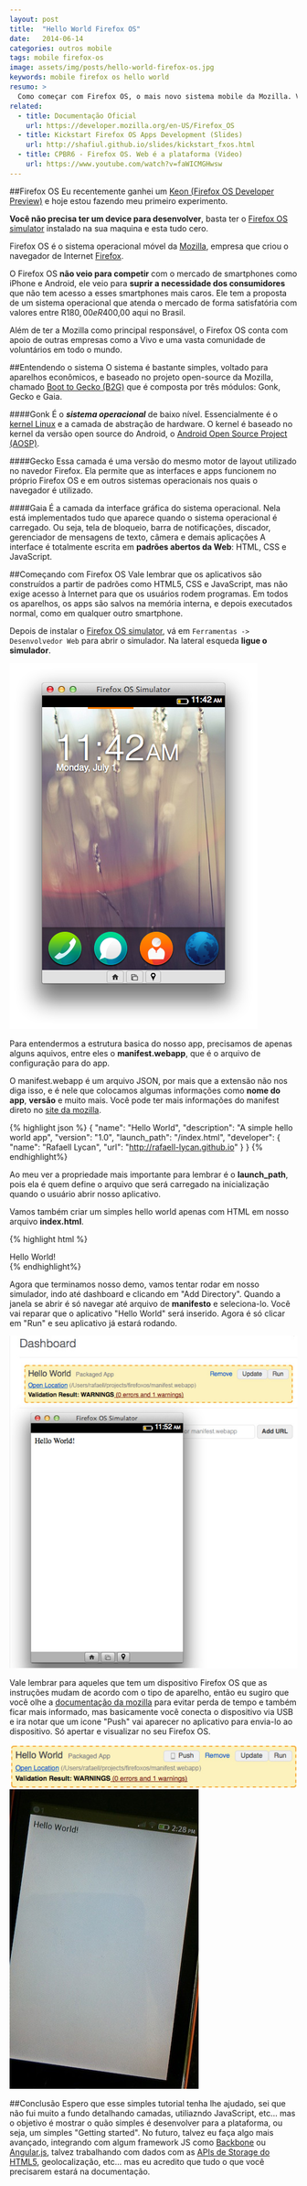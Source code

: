 ```yaml
---
layout: post
title:  "Hello World Firefox OS"
date:   2014-06-14
categories: outros mobile
tags: mobile firefox-os
image: assets/img/posts/hello-world-firefox-os.jpg
keywords: mobile firefox os hello world
resumo: >
  Como começar com Firefox OS, o mais novo sistema mobile da Mozilla. Vamos criar o primeiro aplicativo e entender o sistema operacional Firefox OS e suas peculiaridades.
related:
  - title: Documentação Oficial
    url: https://developer.mozilla.org/en-US/Firefox_OS
  - title: Kickstart Firefox OS Apps Development (Slides)
    url: http://shafiul.github.io/slides/kickstart_fxos.html
  - title: CPBR6 - Firefox OS. Web é a plataforma (Video)
    url: https://www.youtube.com/watch?v=faWICMGHwsw
---
```

##Firefox OS
Eu recentemente ganhei um [Keon (Firefox OS Developer Preview)](http://www.geeksphone.com/) e hoje estou fazendo meu primeiro experimento.

**Você não precisa ter um device para desenvolver**, basta ter o [Firefox OS simulator](https://addons.mozilla.org/en-US/firefox/addon/firefox-os-simulator/) instalado na sua maquina e esta tudo cero.

Firefox OS é o sistema operacional móvel da [Mozilla](https://www.mozilla.org/), empresa que criou o navegador de Internet [Firefox](https://www.mozilla.org/firefox/).

O Firefox OS **não veio para competir** com o mercado de smartphones como iPhone e Android, ele veio para **suprir a necessidade dos consumidores** que não tem acesso a esses smartphones mais caros. Ele tem a proposta de um sistema operacional que atenda o mercado de forma satisfatória com valores entre R$180,00 e R$400,00 aqui no Brasil.

Além de ter a Mozilla como principal responsável, o Firefox OS conta com apoio de outras empresas como a Vivo e uma vasta comunidade de voluntários em todo o mundo.

##Entendendo o sistema
O sistema é bastante simples, voltado para aparelhos econômicos, e baseado no projeto open-source da Mozilla, chamado [Boot to Gecko (B2G)](https://github.com/mozilla-b2g/B2G) que é composta por três módulos: Gonk, Gecko e Gaia.

####Gonk
É o ***sistema operacional*** de baixo nível. Essencialmente é o [kernel Linux](https://www.kernel.org/) e a camada de abstração de hardware. O kernel é baseado no kernel da versão open source do Android, o [Android Open Source Project (AOSP)](http://source.android.com/).

####Gecko
Essa camada é uma versão do mesmo motor de layout utilizado no navedor Firefox. Ela permite que as interfaces e apps funcionem no próprio Firefox OS e em outros sistemas operacionais nos quais o navegador é utilizado.

####Gaia
É a camada da interface gráfica do sistema operacional. Nela está implementados tudo que aparece quando o sistema operacional é carregado. Ou seja, tela de bloqueio, barra de notificações, discador, gerenciador de mensagens de texto, câmera e demais aplicações A interface é totalmente escrita em **padrões abertos da Web**: HTML, CSS e JavaScript.

##Começando com Firefox OS
Vale lembrar que os aplicativos são construídos a partir de padrões como HTML5, CSS e JavaScript, mas não exige acesso à Internet para que os usuários rodem programas. Em todos os aparelhos, os apps são salvos na memória interna, e depois executados normal, como em qualquer outro smartphone.

Depois de instalar o [Firefox OS simulator](https://addons.mozilla.org/en-US/firefox/addon/firefox-os-simulator/), vá em `Ferramentas -> Desenvolvedor Web` para abrir o simulador. Na lateral esqueda **ligue o simulador**.

<div class="center">
  <img src="/assets/img/posts/firefox_os001.png" alt="Firefox OS Simulator">
</div>

Para entendermos a estrutura basica do nosso app, precisamos de apenas alguns aquivos, entre eles o **manifest.webapp**, que é o arquivo de configuração para do app.

O manifest.webapp é um arquivo JSON, por mais que a extensão não nos diga isso, e é nele que colocamos algumas informações como **nome do app**, **versão** e muito mais. Você pode ter mais informações do manifest direto no [site da mozilla](https://developer.mozilla.org/en-US/Apps/Build/Manifest).

{% highlight json %}
{
  "name": "Hello World",
  "description": "A simple hello world app",
  "version": "1.0",
  "launch_path": "/index.html",
  "developer": {
    "name": "Rafaell Lycan",
    "url": "http://rafaell-lycan.github.io"
  }
}
{% endhighlight%}

Ao meu ver a propriedade mais importante para lembrar é o **launch_path**, pois ela é quem define o arquivo que será carregado na inicialização quando o usuário abrir nosso aplicativo.

Vamos também criar um simples hello world apenas com HTML em nosso arquivo **index.html**.

{% highlight html %}
<!DOCTYPE html>
<html lang="pt-br">
  <head>
    <title>Hello World!</title>
  </head>
  <body>
    <div>Hello World!</div>
  </body>
</html>
{% endhighlight%}

Agora que terminamos nosso demo, vamos tentar rodar em nosso simulador, indo até dashboard e clicando em "Add Directory". Quando a janela se abrir é só navegar até arquivo de **manifesto** e seleciona-lo. Você vai reparar que o aplicativo "Hello World" será inserido. Agora é só clicar em "Run" e seu aplicativo já estará rodando.

<div class="center">
  <img src="/assets/img/posts/firefox_os002.png" alt="Firefox OS Simulator">
</div>

Vale lembrar para aqueles que tem um dispositivo Firefox OS que as instruções mudam de acordo com o tipo de aparelho, então eu sugiro que você olhe a [documentação da mozilla](https://developer.mozilla.org/en-US/Firefox_OS/Debugging/Connecting_a_Firefox_OS_device_to_the_desktop) para evitar perda de tempo e também ficar mais informado, mas basicamente você conecta o dispositivo via USB e ira notar que um icone "Push" vai aparecer no aplicativo para envia-lo ao dispositivo. Só apertar e visualizar no seu Firefox OS.

<div class="center">
  <img src="/assets/img/posts/firefox_os003.png" alt="Firefox OS Simulator">
</div>

<div class="center">
  <img src="/assets/img/posts/firefox_os004.png" alt="Firefox OS Simulator">
</div>

##Conclusão
Espero que esse simples tutorial tenha lhe ajudado, sei que não fui muito a fundo detalhando camadas, utiliazndo JavaScript, etc... mas o objetivo é mostrar o quão simples é desenvolver para a plataforma, ou seja, um simples  "Getting started". No futuro, talvez eu faça algo mais avançado, integrando com algum framework JS como [Backbone](http://backbonejs.org/) ou [Angular.js](https://angularjs.org/), talvez trabalhando com dados com as [APIs de Storage do HTML5]({{site.url}}/2014/web-storage-html5/), geolocalização, etc... mas eu acredito que tudo o que você precisarem estará na documentação.